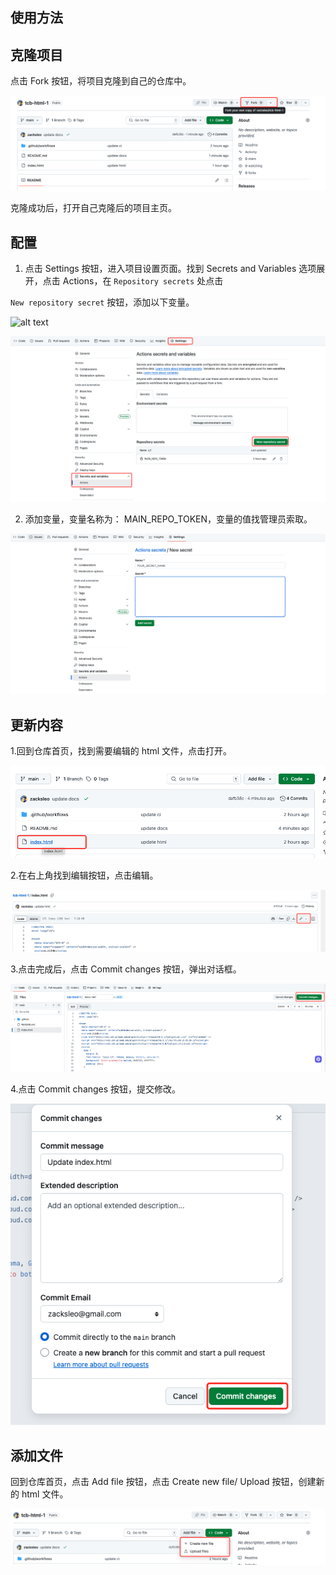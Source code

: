 ## 使用方法

## 克隆项目

点击 Fork 按钮，将项目克隆到自己的仓库中。

![alt text](.github/docs/image.png)

克隆成功后，打开自己克隆后的项目主页。

## 配置

1. 点击 Settings 按钮，进入项目设置页面。找到 Secrets and Variables 选项展开，点击 Actions，在 `Repository secrets` 处点击

`New repository secret` 按钮，添加以下变量。


![alt text](image.png)

![alt text](.github/docs/image-1.png)

2. 添加变量，变量名称为： MAIN_REPO_TOKEN，变量的值找管理员索取。

![alt text](.github/docs/image-2.png)

## 更新内容

1.回到仓库首页，找到需要编辑的 html 文件，点击打开。

![alt text](.github/docs/image-3.png)

2.在右上角找到编辑按钮，点击编辑。

![alt text](.github/docs/image-4.png)

3.点击完成后，点击 Commit changes 按钮，弹出对话框。

![alt text](.github/docs/image-5.png)

4.点击 Commit changes 按钮，提交修改。

![alt text](.github/docs/image-6.png)

## 添加文件

回到仓库首页，点击 Add file 按钮，点击 Create new file/ Upload 按钮，创建新的 html 文件。

![alt text](.github/docs/image-7.png)